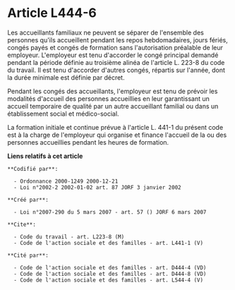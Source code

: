 # Article L444-6

Les accueillants familiaux ne peuvent se séparer de l'ensemble des personnes qu'ils accueillent pendant les repos
hebdomadaires, jours fériés, congés payés et congés de formation sans l'autorisation préalable de leur employeur. L'employeur
est tenu d'accorder le congé principal demandé pendant la période définie au troisième alinéa de l'article L. 223-8 du code
du travail. Il est tenu d'accorder d'autres congés, répartis sur l'année, dont la durée minimale est définie par décret. 

Pendant les congés des accueillants, l'employeur est tenu de prévoir les modalités d'accueil des personnes accueillies en
leur garantissant un accueil temporaire de qualité par un autre accueillant familial ou dans un établissement social et
médico-social. 

La formation initiale et continue prévue à l'article L. 441-1 du présent code est à la charge de l'employeur qui organise et
finance l'accueil de la ou des personnes accueillies pendant les heures de formation.

**Liens relatifs à cet article**

	**Codifié par**:

	  - Ordonnance 2000-1249 2000-12-21
	  - Loi n°2002-2 2002-01-02 art. 87 JORF 3 janvier 2002

	**Créé par**:

	  - Loi n°2007-290 du 5 mars 2007 - art. 57 () JORF 6 mars 2007

	**Cite**:

	  - Code du travail - art. L223-8 (M)
	  - Code de l'action sociale et des familles - art. L441-1 (V)

	**Cité par**:

	  - Code de l'action sociale et des familles - art. D444-4 (VD)
	  - Code de l'action sociale et des familles - art. D444-8 (VD)
	  - Code de l'action sociale et des familles - art. L544-4 (V)
